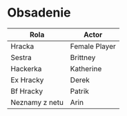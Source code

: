 # Obsadenie

| Rola           | Actor         |
| -------------- | ------------- |
| Hracka         | Female Player |
| Sestra         | Brittney      |
| Hackerka       | Katherine     |
| Ex Hracky      | Derek         |
| Bf Hracky      | Patrik        |
| Neznamy z netu | Arin          |